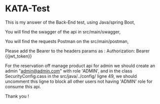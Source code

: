 # KATA-Test
This is my answer of the Back-End test, using Java/spring Boot, 

You will find the swagger of the api in src/main/swagger,

You will find the requests Postman on the src/main/postman, 

Please add the Bearer to the headers params as : Authorization: Bearer {{jwt_token}}

For the reservation off manage product api for admin we should create an admin "admin@admin.com" with role 'ADMIN', and in the class SecurityConfig.cass in the src/java/../config/ ligne 49, we should uncomment this ligne to block all other users not having 'ADMIN' role for consume this api.

Thank you !
